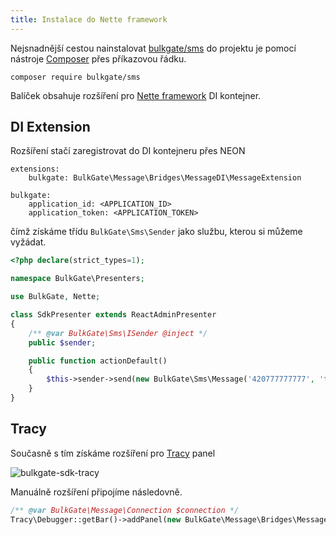```yaml
---
title: Instalace do Nette framework
---
```


Nejsnadnější cestou nainstalovat [bulkgate/sms](https://packagist.org/packages/bulkgate/sms) do projektu je pomocí nástroje [Composer](https://getcomposer.org/) přes příkazovou řádku.

```
composer require bulkgate/sms
```
Balíček obsahuje rozšíření pro [Nette framework](https://nette.org) DI kontejner.

## DI Extension

Rozšíření stačí zaregistrovat do DI kontejneru přes NEON
``` neon
extensions:
	bulkgate: BulkGate\Message\Bridges\MessageDI\MessageExtension

bulkgate:
	application_id: <APPLICATION_ID>
	application_token: <APPLICATION_TOKEN>
```

čímž získáme třídu `BulkGate\Sms\Sender` jako službu, kterou si můžeme vyžádat.

``` php
<?php declare(strict_types=1);

namespace BulkGate\Presenters;

use BulkGate, Nette;

class SdkPresenter extends ReactAdminPresenter
{
    /** @var BulkGate\Sms\ISender @inject */
    public $sender;

    public function actionDefault()
    {
        $this->sender->send(new BulkGate\Sms\Message('420777777777', 'test message'));
    }
}
```

## Tracy

Současně s tím získáme rozšíření pro [Tracy](https://tracy.nette.org) panel

![bulkgate-sdk-tracy](https://github.com/BulkGate/help/raw/master/website/static/img/sdk-tracy.png)

Manuálně rozšíření připojíme následovně.

``` php
/** @var BulkGate\Message\Connection $connection */
Tracy\Debugger::getBar()->addPanel(new BulkGate\Message\Bridges\MessageTracy\MessagePanel($connection));
```
